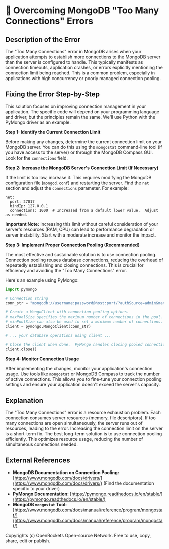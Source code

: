 # 🐞 Overcoming MongoDB "Too Many Connections" Errors


## Description of the Error

The "Too Many Connections" error in MongoDB arises when your application attempts to establish more connections to the MongoDB server than the server is configured to handle. This typically manifests as connection timeouts, application crashes, or errors explicitly mentioning the connection limit being reached.  This is a common problem, especially in applications with high concurrency or poorly managed connection pooling.

## Fixing the Error Step-by-Step

This solution focuses on improving connection management in your application.  The specific code will depend on your programming language and driver, but the principles remain the same.  We'll use Python with the PyMongo driver as an example.

**Step 1: Identify the Current Connection Limit**

Before making any changes, determine the current connection limit on your MongoDB server.  You can do this using the `mongostat` command-line tool (if you have access to the server) or through the MongoDB Compass GUI. Look for the `connections` field.


**Step 2: Increase the MongoDB Server's Connection Limit (If Necessary)**

If the limit is too low, increase it.  This requires modifying the MongoDB configuration file (`mongod.conf`) and restarting the server.  Find the `net` section and adjust the `connections` parameter.  For example:

```
net:
  port: 27017
  bindIp: 127.0.0.1
  connections: 1000  # Increased from a default lower value.  Adjust as needed.
```

**Important Note:** Increasing this limit without careful consideration of your server's resources (RAM, CPU) can lead to performance degradation or server instability.  Start with a moderate increase and monitor the impact.


**Step 3: Implement Proper Connection Pooling (Recommended)**

The most effective and sustainable solution is to use connection pooling.  Connection pooling reuses database connections, reducing the overhead of repeatedly establishing and closing connections.  This is crucial for efficiency and avoiding the "Too Many Connections" error.  

Here's an example using PyMongo:

```python
import pymongo

# Connection string
conn_str = "mongodb://username:password@host:port/?authSource=admin&maxPoolSize=50"

# Create a MongoClient with connection pooling options.
# maxPoolSize specifies the maximum number of connections in the pool.
# minPoolSize can also be used to set a minimum number of connections.
client = pymongo.MongoClient(conn_str)

# ... your database operations using client ...

# Close the client when done.  PyMongo handles closing pooled connections automatically.
client.close()
```

**Step 4: Monitor Connection Usage**

After implementing the changes, monitor your application's connection usage. Use tools like `mongostat` or MongoDB Compass to track the number of active connections.  This allows you to fine-tune your connection pooling settings and ensure your application doesn't exceed the server's capacity.


## Explanation

The "Too Many Connections" error is a resource exhaustion problem.  Each connection consumes server resources (memory, file descriptors). If too many connections are open simultaneously, the server runs out of resources, leading to the error.  Increasing the connection limit on the server is a short-term fix. The best long-term solution is to use connection pooling efficiently. This optimizes resource usage, reducing the number of simultaneous connections needed.


## External References

* **MongoDB Documentation on Connection Pooling:** [https://www.mongodb.com/docs/drivers/](https://www.mongodb.com/docs/drivers/) (Find the documentation specific to your driver)
* **PyMongo Documentation:** [https://pymongo.readthedocs.io/en/stable/](https://pymongo.readthedocs.io/en/stable/)
* **MongoDB `mongostat` Tool:** [https://www.mongodb.com/docs/manual/reference/program/mongostat/](https://www.mongodb.com/docs/manual/reference/program/mongostat/)


Copyrights (c) OpenRockets Open-source Network. Free to use, copy, share, edit or publish.

